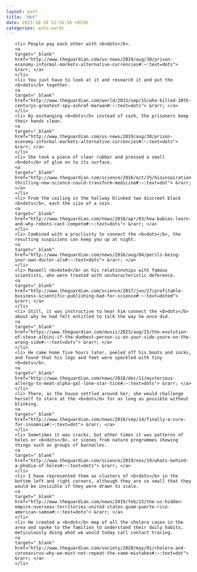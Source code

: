 ```yaml
---
layout: post
title: "dot"
date: 2023-10-10 12:34:56 +0530
categories: auto-words
---
```

<ol>

    <li> People pay each other with <b>dots</b>.
    <a 
    target="_blank" 
    href="http://www.theguardian.com/us-news/2019/aug/30/prison-economy-informal-markets-alternative-currencies#:~:text=dots"> &rarr; </a>
    </li>
    <li> You just have to look at it and research it and put the <b>dots</b> together.
    <a 
    target="_blank" 
    href="http://www.theguardian.com/world/2015/sep/15/who-killed-20th-centurys-greatest-spy-ashraf-marwan#:~:text=dots"> &rarr; </a>
    </li>
    <li> By exchanging <b>dots</b> instead of cash, the prisoners keep their hands clean.
    <a 
    target="_blank" 
    href="http://www.theguardian.com/us-news/2019/aug/30/prison-economy-informal-markets-alternative-currencies#:~:text=dots"> &rarr; </a>
    </li>
    <li> She took a piece of clear rubber and pressed a small <b>dot</b> of glue on to its surface.
    <a 
    target="_blank" 
    href="http://www.theguardian.com/science/2016/oct/25/bioinspiration-thrilling-new-science-could-transform-medicine#:~:text=dot"> &rarr; </a>
    </li>
    <li> From the ceiling in the hallway blinked two discreet black <b>dots</b>, each the size of a coin.
    <a 
    target="_blank" 
    href="http://www.theguardian.com/news/2018/apr/03/how-babies-learn-and-why-robots-cant-compete#:~:text=dots"> &rarr; </a>
    </li>
    <li> Combined with a proclivity to connect the <b>dots</b>, the resulting suspicions can keep you up at night.
    <a 
    target="_blank" 
    href="http://www.theguardian.com/news/2016/aug/04/perils-being-your-own-doctor-als#:~:text=dots"> &rarr; </a>
    </li>
    <li> Maxwell <b>doted</b> on his relationships with famous scientists, who were treated with uncharacteristic deference.
    <a 
    target="_blank" 
    href="http://www.theguardian.com/science/2017/jun/27/profitable-business-scientific-publishing-bad-for-science#:~:text=doted"> &rarr; </a>
    </li>
    <li> Still, it was instructive to hear him connect the <b>dots</b> about why he had felt entitled to talk the way he once did.
    <a 
    target="_blank" 
    href="https://www.theguardian.com/music/2023/aug/15/the-evolution-of-steve-albini-if-the-dumbest-person-is-on-your-side-youre-on-the-wrong-side#:~:text=dots"> &rarr; </a>
    </li>
    <li> He came home five hours later, peeled off his boots and socks, and found that his legs and feet were speckled with tiny <b>dots</b>.
    <a 
    target="_blank" 
    href="http://www.theguardian.com/news/2018/dec/11/mysterious-allergy-to-meat-alpha-gal-lone-star-tick#:~:text=dots"> &rarr; </a>
    </li>
    <li> There, as the house settled around her, she would challenge herself to stare at the <b>dot</b> for as long as possible without blinking.
    <a 
    target="_blank" 
    href="http://www.theguardian.com/news/2018/sep/14/finally-a-cure-for-insomnia#:~:text=dot"> &rarr; </a>
    </li>
    <li> Sometimes it was cracks, but other times it was patterns of holes or <b>dots</b>, or scenes from nature programmes showing things such as groups of barnacles.
    <a 
    target="_blank" 
    href="http://www.theguardian.com/science/2019/nov/19/whats-behind-a-phobia-of-holes#:~:text=dots"> &rarr; </a>
    </li>
    <li> I have represented them as clusters of <b>dots</b> in the bottom left and right corners, although they are so small that they would be invisible if they were drawn to scale.
    <a 
    target="_blank" 
    href="http://www.theguardian.com/news/2019/feb/15/the-us-hidden-empire-overseas-territories-united-states-guam-puerto-rico-american-samoa#:~:text=dots"> &rarr; </a>
    </li>
    <li> He created a <b>dot</b> map of all the cholera cases in the area and spoke to the families to understand their daily habits, meticulously doing what we would today call contact tracing.
    <a 
    target="_blank" 
    href="http://www.theguardian.com/society/2020/may/01/cholera-and-coronavirus-why-we-must-not-repeat-the-same-mistakes#:~:text=dot"> &rarr; </a>
    </li>